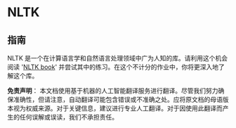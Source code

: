 # NLTK

## 指南

NLTK 是一个在计算语言学和自然语言处理领域中广为人知的库。请利用这个机会阅读 '[NLTK book](https://www.nltk.org/book/)' 并尝试其中的练习。在这个不计分的作业中，你将更深入地了解这个库。

**免责声明**：
本文档使用基于机器的人工智能翻译服务进行翻译。尽管我们努力确保准确性，但请注意，自动翻译可能包含错误或不准确之处。应将原文档的母语版本视为权威来源。对于关键信息，建议进行专业人工翻译。对于因使用此翻译而产生的任何误解或误读，我们不承担责任。